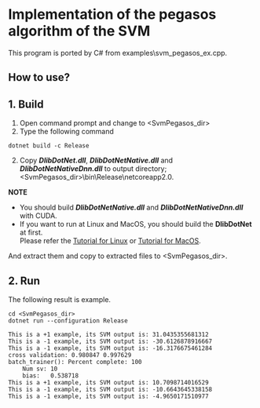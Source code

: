 ﻿# Implementation of the pegasos algorithm of the SVM
  
This program is ported by C# from examples\svm_pegasos_ex.cpp. 
 
## How to use? 
 
## 1. Build 
 
1. Open command prompt and change to &lt;SvmPegasos_dir&gt; 
1. Type the following command 
```` 
dotnet build -c Release 
```` 
2. Copy ***DlibDotNet.dll***, ***DlibDotNetNative.dll*** and ***DlibDotNetNativeDnn.dll*** to output directory; &lt;SvmPegasos_dir&gt;\bin\Release\netcoreapp2.0. 
 
**NOTE**   
- You should build ***DlibDotNetNative.dll*** and ***DlibDotNetNativeDnn.dll*** with CUDA. 
- If you want to run at Linux and MacOS, you should build the **DlibDotNet** at first.   
Please refer the [Tutorial for Linux](https://github.com/takuya-takeuchi/DlibDotNet/wiki/Tutorial-for-Linux) or [Tutorial for MacOS](https://github.com/takuya-takeuchi/DlibDotNet/wiki/Tutorial-for-MacOS). 
 
And extract them and copy to extracted files to &lt;SvmPegasos_dir&gt;. 
 
## 2. Run 
 
The following result is example. 
 
```` 
cd <SvmPegasos_dir> 
dotnet run --configuration Release

This is a +1 example, its SVM output is: 31.0435355681312
This is a -1 example, its SVM output is: -30.6126878916667
This is a -1 example, its SVM output is: -16.3176675461284
cross validation: 0.980847 0.997629
batch_trainer(): Percent complete: 100
    Num sv: 10
    bias:   0.538718
This is a +1 example, its SVM output is: 10.7098714016529
This is a -1 example, its SVM output is: -10.6643645338158
This is a -1 example, its SVM output is: -4.9650171510977
````